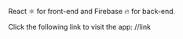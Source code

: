 React ⚛️ for front-end and Firebase 🔥 for back-end.

Click the following link to visit the app: //link
